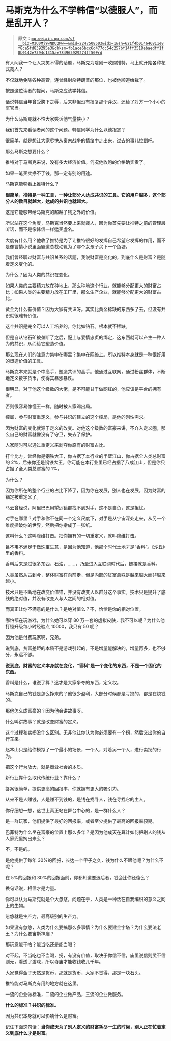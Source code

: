 # 马斯克为什么不学韩信“以德服人”，而是乱开人？

> 原文：[`mp.weixin.qq.com/s?__biz=MzU0MjYwNDU2Mw==&mid=2247508503&idx=1&sn=621f4b014646811e8f8ce5fd839295e3&chksm=fb1ace6bcc6d477dc54c257bf14ff3518ebaedff1f8b0142e7394c1315ae784965929274ff56#rd`](http://mp.weixin.qq.com/s?__biz=MzU0MjYwNDU2Mw==&mid=2247508503&idx=1&sn=621f4b014646811e8f8ce5fd839295e3&chksm=fb1ace6bcc6d477dc54c257bf14ff3518ebaedff1f8b0142e7394c1315ae784965929274ff56#rd)

有人问我一个让人哭笑不得的话题，马斯克为啥刚一收购推特，马上就开始各种花式裁人？ 

不仅就地免除各种高管，连曾经封杀特朗普的那位，也被他顺道给裁了。 

按照这位读者的提问，马斯克应该学韩信。 

话说韩信当年曾受胯下之辱，后来非但没有报复那个莽汉，还给了对方一个小小的军官当。

为什么马斯克就不怕大家笑话他气量狭小？ 

我们首先来看读者问的这个问题。韩信同学为什么以德报怨？

很简单，就是想让大家尽快从秦末战争的情绪中走出来，过去的事儿拉倒吧。 

那么马斯克想要什么？ 

推特对于马斯克来说，没有多大经济价值。何况他收购的价格确实贵了。 

如果一笔买卖挣不了钱，那一定有别的用途。

马斯克能够看上推特什么？

**很简单，推特是一种工具，一种让部分人达成共识的工具。它的用户越多，这个部分人的数目就越大，达成的共识也就越大。** 

这是它能够带给马斯克的超越了钱之外的价值。 

所以站在这个角度，马斯克当然要上来就裁人，因为你首先要让推特之前的管理层听话，而不是像韩信一样邀买虚名。

大度有什么用？他收了推特是为了让推特很好的发挥自己希望它发挥的作用，而不是像言情小说里面霸道总裁动辄为了哪个女孩子买下一个鱼塘。

我们曾经聊过财富与共识关系的话题，我说财富是变化的，到底什么是财富？是随着定义变化的。

为什么？因为人类的共识在变化。

如果人类的主要精力放在种地上，那么种地这个行业，就能够分配更大的财富占比；如果人类的主要精力放在工厂里，那么生产企业，就能够分配更大的财富占比。

黄金为什么有价值？因为大家有共识呀。其实比黄金稀缺的东西多了去，但没有共识就很难有价值。 

这个共识是完全可以人工培养的，你比如钻石。根本就不稀缺。

但是自从钻石矿被垄断了之后，配上与爱情忠贞的绑定，这东西就可以产生一种人为的共识，从而给它塑造价值。 

那么现在人们的注意力集中在哪里？集中在网络上。所以推特本身就是一种很好用的塑造价值的工具。

马斯克本来就是个中高手，塑造共识的高手。他通过互联网，通过粉丝群体，不断地定义数字货币，使得其暴涨暴跌。

很明显，对于他这个级数的大佬，是不可能甘于做网红的，他应该是平台的拥有者。 

否则很容易像懂王一样，随时被人家踢出局。

控局，参与财富重定义，参与共识的建立的这个控局，是他的刚性需求。

因为财富的变化就源于定义的改变。对他这个级数的富豪来讲，不介入定义圈，那么自己的财富就像没有了守卫，失去了保护。

人家随时可以通过重定义来剥夺你原有的财富占比。 

打个比方，曾经你是钢铁大王，你占据了本行业的半壁江山，你占据全人类总财富的 2%，后来你还是钢铁大王，你可能在本行业里已经占据了八成江山，但是你只占据了全人类总财富的 1%。

为什么？

因为你所在的整个行业的占比下降了，因为你在发展，别人也在发展，因为财富的锚定被重定义了。

马云曾经说，阿里巴巴用望远镜都找不到对手，这不是自负，这是担忧。 

对手在哪里？对手和你不在同一个定义尺度下，对手是从宇宙深处走来，从另一个维度撕破你的世界，然后把你擀成了一张纸。

这叫什么？这叫降维打击。把你拥有的一切重定义，就叫降维打击。

吕不韦不满足于做珠宝生意，是因为他知道，他那个时代土地才是“香料”。《沙丘》里的香料。

香料后来是过很多东西，石油，......，乃至进入互联网时代后，链接就是香料。

人类虽然从古到今，整体财富在向前走，但是内部的贫富悬殊是越来越大而非越来越小。

技术只是不断地在改变价值锚，并没有改变人以群分这个事实。技术只是提升了底线的绝对值，并没有改变人与人之间的相对值。 

而真正让你不满意的是什么？是绝对值么？不，恰恰是你的相对位置。

哪怕都在玩游戏，为什么她可以穿 80 万一套的虚拟皮肤，我不可以呢？为什么他打怪升级每小时经验点 10000，我只有 50 呢？

因为他是付费玩家啊，兄弟。 

说到底，贫富差距的本质不是游戏引起的，不是增量能解决的，增量再多，也不够分，永远不够。 

**说到底，财富的定义本身就在变化，“香料”是一个变化的东西，不是一个固化的东西。** 

香料是什么，谁说了算？这才是大家争夺的东西，定义权。

马斯克自己的钱是怎么挣来的？他很少盈利，大部分时候都是亏损的，都是在烧钱的。

那他怎么成富豪的？因为他会讲故事呀。

什么叫讲故事？就是改变财富的定义。

这个过程和卖拐没什么区别。无非他让你认为你必须要有一个拐，然后交出你的自行车来。

赵本山只是给你模拟了一个最小的场景，一个人，对着另一个人，进行卖拐的行为。 

把这个行为放大，就是商业社会的本质。

新行业靠什么取代传统行业？靠什么？ 

答案很简单，提供更高的回报率，你就拥有更大的吸引力。

从来不是人赚钱，人是赚不到钱的，是钱在找寻人，钱在寻找它的主人。 

你仔细想一想，这世上真正站在舞台中心的，是一群什么人？ 

是一群玩家，他们提供了最好的回报率，或者至少提供了最高的回报率预期。

巴菲特为什么坐在富豪的位置上那么多年？是因为他成天在算计如何把别人的钱从人家兜里掏出来么？ 

不，不是的。

是他提供了每年 30%的回报，长达一个甲子之久，钱为什么不跟他呢？为什么不呢？ 

在 5%的回报和 30%的回报面前，你都知道要选后者，钱会比你还傻么？

换句话说，相信才是力量。

你可以认为马斯克就是个大忽悠，问题在于，人类是一种活在自我编织的意义之网上的生物。

忽悠就是生产力，最高级别的生产力。

如果没有忽悠，人类为什么要搞那么多事情？为什么要建金字塔？为什么要法老王？为什么要宙斯神庙？

那玩意能干啥？能当吃还是能当喝？

对不起，不当吃也不当喝，拐，有没有价值，取决于你信不信，庙里说信则灵不信则无，看透了游戏，所以寺庙才能收钱收几千年。

大家觉得金子天然是货币，那就是货币，大家不觉得，那是一块石头。

推特能对马斯克有用的地方就在这里。

一流的企业做标准，二流的企业做产品，三流的企业做服务。

**什么的标准？共识的标准。**

因为共识本身就可以影响什么是财富。

记住下面这句话：**当你成天为了别人定义的财富耗尽一生的时候，别人正在忙着定义到底什么才是财富。**